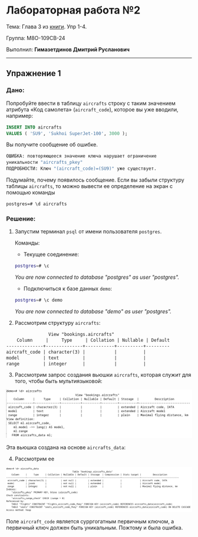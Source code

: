 # Лабораторная работа №2 

Тема: Глава 3 из [книги](https://edu.postgrespro.ru/sql_primer.pdf). Упр 1-4.

Группа: М8О-109СВ-24

Выполнил: **Гимазетдинов Дмитрий Русланович**

---

## Упражнение 1
### Дано:

Попробуйте ввести в таблицу `aircrafts` строку с таким значением атрибута «Код самолета» (`aircraft_code`), которое вы уже вводили, например:

```sql
INSERT INTO aircrafts
VALUES ( 'SU9', 'Sukhoi SuperJet-100', 3000 );
```

Вы получите сообщение об ошибке.

```bash
ОШИБКА: повторяющееся значение ключа нарушает ограничение
уникальности "aircrafts_pkey"
ПОДРОБНОСТИ: Ключ "(aircraft_code)=(SU9)" уже существует.
```
Подумайте, почему появилось сообщение. Если вы забыли структуру таблицы `aircrafts`, то можно вывести ее определение на экран с помощью команды

```code
postgres=# \d aircrafts
```

### Решение:

1. Запустим терминал `psql` от имени пользователя `postgres`.
   
    Команды:
   - Текущее соединение:
    ```bash
    postgres=# \c
    ```
    *You are now connected to database "postgres" as user "postgres".*

   - Подключиться к базе данных `demo`:
    ```bash
    postgres=# \c demo
    ```
    *You are now connected to database "demo" as user "postgres".*

2. Рассмотрим структуру `aircrafts`:

```code
                View "bookings.aircrafts"
    Column     |     Type     | Collation | Nullable | Default 
--------------+--------------+-----------+----------+---------
aircraft_code | character(3) |           |          | 
model         | text         |           |          | 
range         | integer      |           |          | 
``` 

3. Рассмотрим запрос создания вьюшки `aircrafts`, которая служит для того, чтобы быть мультиязыковой:

![aircrafts](lab2.1.png)

Эта вьюшка создана на основе `aircrafts_data`:

4. Рассмотрим ее 

![aircrafts_data](lab2.2.png)

Поле `aircraft_code` является сурргогатным первичным ключом, а первичный ключ должен быть уникальным. Пожтому и была ошибка.